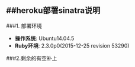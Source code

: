 ##heroku部署sinatra说明
---


###1. 部署环境
* __操作系统__: Ubuntu14.04.5  
* __Ruby环境__: 2.3.0p0(2015-12-25 revision 53290)

###2.剩余的有空补上

